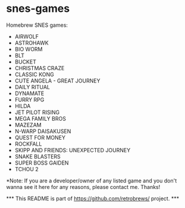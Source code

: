 # snes-games
Homebrew SNES games:

- AIRWOLF<br />
- ASTROHAWK<br />
- BIO WORM<br />
- BLT<br />
- BUCKET<br />
- CHRISTMAS CRAZE<br />
- CLASSIC KONG<br />
- CUTE ANGELA - GREAT JOURNEY<br />
- DAILY RITUAL<br />
- DYNAMATE<br />
- FURRY RPG<br />
- HILDA<br />
- JET PILOT RISING<br />
- MEGA FAMILY BROS<br />
- MAZEZAM<br />
- N-WARP DAISAKUSEN<br />
- QUEST FOR MONEY<br />
- ROCKFALL<br />
- SKIPP AND FRIENDS: UNEXPECTED JOURNEY<br />
- SNAKE BLASTERS<br />
- SUPER BOSS GAIDEN<br />
- TCHOU 2<br />

*Note: If you are a developer/owner of any listed game and you don't wanna see it here for any reasons, please contact me.
Thanks!

*** This README is part of https://github.com/retrobrews/ project. ***
